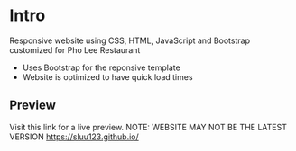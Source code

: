 # Intro #

Responsive website using CSS, HTML, JavaScript and Bootstrap customized for Pho Lee Restaurant

* Uses Bootstrap for the reponsive template
* Website is optimized to have quick load times

## Preview ##

Visit this link for a live preview. 
NOTE: WEBSITE MAY NOT BE THE LATEST VERSION
https://sluu123.github.io/
